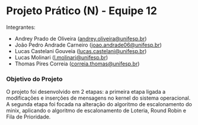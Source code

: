 # Projeto Prático (N) - Equipe 12
Integrantes:
 - Andrey Prado de Oliveira (andrey.oliveira@unifesp.br)
 - João Pedro Andrade Carneiro (joao.andrade06@unifesp.br)
 - Lucas Castelani Gouveia (lucas.castelani@unifesp.br)
 - Lucas Molinari (l.molinari@unifesp.br)
 - Thomas Pires Correia (correia.thomas@unifesp.br)

### Objetivo do Projeto
O projeto foi desenvolvido em 2 etapas: a primeira etapa ligada a modificações e inserções de mensagens no kernel do sistema operacional. A segunda etapa foi focada na alteração do algoritmo de escalonamento do minix, aplicando o algoritmo de escalonamento de Loteria, Round Robin e Fila de Prioridade.

